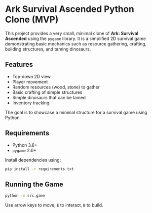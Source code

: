# Ark Survival Ascended Python Clone (MVP)

This project provides a very small, minimal clone of **Ark: Survival Ascended** using the `pygame` library. It is a simplified 2D survival game demonstrating basic mechanics such as resource gathering, crafting, building structures, and taming dinosaurs.

## Features
* Top‑down 2D view
* Player movement
* Random resources (wood, stone) to gather
* Basic crafting of simple structures
* Simple dinosaurs that can be tamed
* Inventory tracking

The goal is to showcase a minimal structure for a survival game using Python.

## Requirements
* Python 3.8+
* `pygame` 2.0+

Install dependencies using:
```bash
pip install -r requirements.txt
```

## Running the Game
```bash
python -m src.game
```

Use arrow keys to move, `E` to interact, `B` to build.
